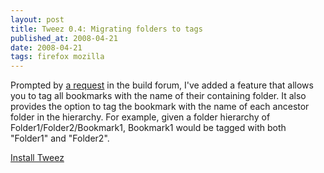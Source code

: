 ```yaml
---
layout: post
title: Tweez 0.4: Migrating folders to tags
published_at: 2008-04-21
date: 2008-04-21
tags: firefox mozilla
---
```


Prompted by [a request](http://forums.mozillazine.org/viewtopic.php?t=649999&start=0&postdays=0&postorder=asc&highlight=) in the build forum, I've added a feature that allows you to tag all bookmarks with the name of their containing folder. It also provides the option to tag the bookmark with the name of each ancestor folder in the hierarchy. For example, given a folder hierarchy of Folder1/Folder2/Bookmark1, Bookmark1 would be tagged with both "Folder1" and "Folder2".

[Install Tweez](https://addons.mozilla.org/en-US/firefox/addon/6353)